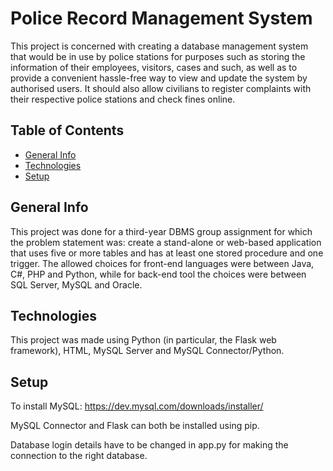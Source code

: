 # Police Record Management System
This project is concerned with creating a database management system that would be in use by police stations for purposes such as storing the information of their employees, visitors, cases and such, as well as to provide a convenient hassle-free way to view and update the system by authorised users. It should also allow civilians to register complaints with their respective police stations and check fines online.


## Table of Contents
* [General Info](#general-info)
* [Technologies](#technologies)
* [Setup](#setup)


## General Info
This project was done for a third-year DBMS group assignment for which the problem statement was: create a stand-alone or web-based application that uses five or more tables and has at least one stored procedure and one trigger. The allowed choices for front-end languages were between Java, C#, PHP and Python, while for back-end tool the choices were between SQL Server, MySQL and Oracle.


## Technologies
This project was made using Python (in particular, the Flask web framework), HTML, MySQL Server and MySQL Connector/Python.


## Setup
To install MySQL: https://dev.mysql.com/downloads/installer/

MySQL Connector and Flask can both be installed using pip.

Database login details have to be changed in app.py for making the connection to the right database.
